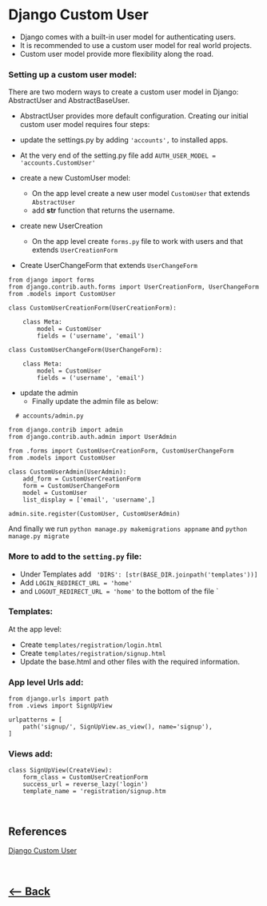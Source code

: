 # Django Custom User
* Django comes with a built-in user model for authenticating users.
* It is recommended to use a custom user model for real world projects.
* Custom user model provide more flexibility along the road.

### Setting up a custom user model:
There are two modern ways to create a custom user model in Django: AbstractUser and AbstractBaseUser.
* AbstractUser provides more default configuration.
Creating our initial custom user model requires four steps:

* update the settings.py by adding `'accounts',` to installed apps.
* At the very end of the setting.py file add `AUTH_USER_MODEL = 'accounts.CustomUser'`
* create a new CustomUser model:
    * On the app level create a new user model `CustomUser` that extends `AbstractUser`
    * add __str__ function that returns the username.
* create new UserCreation
    * On the app level create `forms.py` file to work with users and that extends `UserCreationForm`
* Create UserChangeForm that extends `UserChangeForm`
```
from django import forms
from django.contrib.auth.forms import UserCreationForm, UserChangeForm
from .models import CustomUser

class CustomUserCreationForm(UserCreationForm):

    class Meta:
        model = CustomUser
        fields = ('username', 'email')

class CustomUserChangeForm(UserChangeForm):

    class Meta:
        model = CustomUser
        fields = ('username', 'email')
```
* update the admin
  * Finally update the admin file as below:
```
  # accounts/admin.py

from django.contrib import admin
from django.contrib.auth.admin import UserAdmin

from .forms import CustomUserCreationForm, CustomUserChangeForm
from .models import CustomUser

class CustomUserAdmin(UserAdmin):
    add_form = CustomUserCreationForm
    form = CustomUserChangeForm
    model = CustomUser
    list_display = ['email', 'username',]

admin.site.register(CustomUser, CustomUserAdmin)
```
And finally we run `python manage.py makemigrations appname`
and `python manage.py migrate`

### More to add to the `setting.py` file:

* Under Templates add ` 'DIRS': [str(BASE_DIR.joinpath('templates'))]`
* Add `LOGIN_REDIRECT_URL = 'home'`
* and `LOGOUT_REDIRECT_URL = 'home'` to the bottom of the file
`
### Templates:
At the app level:
* Create `templates/registration/login.html`
* Create `templates/registration/signup.html`
* Update the base.html and other files with the required information.
### App level Urls add:
```
from django.urls import path
from .views import SignUpView

urlpatterns = [
    path('signup/', SignUpView.as_view(), name='signup'),
]
```
### Views add:
```
class SignUpView(CreateView):
    form_class = CustomUserCreationForm
    success_url = reverse_lazy('login')
    template_name = 'registration/signup.htm
```


<br />

## References

[Django Custom User](https://learndjango.com/tutorials/django-custom-user-model)

<br />

## [<-- Back](README.md)
